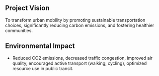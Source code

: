 ## Project Vision
To transform urban mobility by promoting sustainable transportation choices, significantly reducing carbon emissions, and fostering healthier communities.
## Environmental Impact
- Reduced CO2 emissions, decreased traffic congestion, improved air quality, encouraged active transport (walking, cycling), optimized resource use in public transit.
